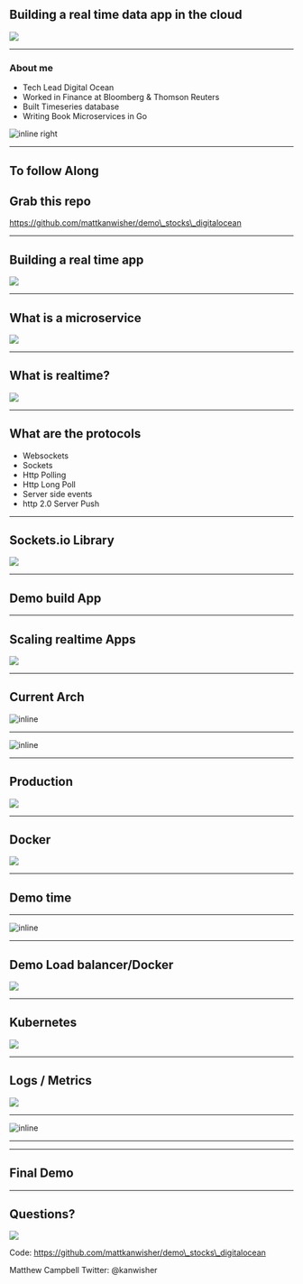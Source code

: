 ## Building a real time data app in the cloud
![](mountain.jpg)

---

### About me

- Tech Lead Digital Ocean
- Worked in Finance at Bloomberg & Thomson Reuters
- Built Timeseries database
- Writing Book Microservices in Go

<!-- ![inline](book.png) -->
![inline right](digital_ocean_logo.png)

---

## To follow Along

## Grab this repo
https://github.com/mattkanwisher/demo\_stocks\_digitalocean


---

## Building a real time app
![](boat_sunrise.jpg)

---

## What is a microservice
![](thai_boat.jpg)



---

## What is realtime?
![](sunrise.jpg)

---

## What are the protocols

- Websockets
- Sockets
- Http Polling
- Http Long Poll
- Server side events
- http 2.0 Server Push

---

## Sockets.io Library
![](shoes.png)

---

## Demo build App

<!-- 
initial Node.JS Application
  show demo_server1.js
  index.html
-->
<!--
---


## Deploy on droplet

---
-->

---
<!-- spin up DO droplet  -->  


## Scaling realtime Apps
![](sunrise2.jpg)

---

## Current Arch
![inline](simple_app.png)


---

![inline](redis.png)

---

## Production
![](mountain2.jpg)

---


## Docker
![](kite.jpg)

---

## Demo time

<!-- spin up one click redis, one droplet for emitter -->

---

![inline](final_arch2.png)

---

## Demo Load balancer/Docker
![](bricks_windows.jpg)

---

## Kubernetes
![](jump.jpg)

<!-- arch? -->

---

## Logs / Metrics
![](bricks1.jpg)

---

![inline](elk_stack.png)


--- 
<!--
 ---

## DNS
![](shoes.png)
-->

---

## Final Demo

---

##  Questions?
![](jump2.jpg)

Code:
https://github.com/mattkanwisher/demo\_stocks\_digitalocean

Matthew Campbell
Twitter: @kanwisher

<!--
Elk Stack:
https://www.digitalocean.com/community/tutorials/how-to-use-the-digitalocean-elk-stack-one-click-application
-->

<!--
![inline right 90%](digital_ocean_logo.png)
-->
<!-- todo add DigitalOcean Image -->


<!-- mobile resize? --> 